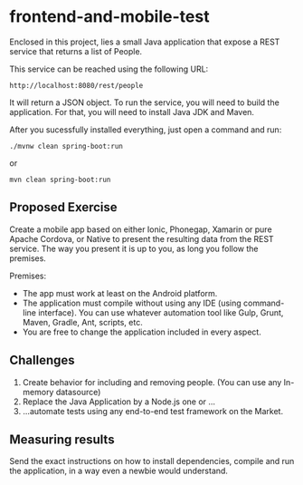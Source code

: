 # frontend-and-mobile-test

Enclosed in this project, lies a small Java application that expose a 
REST service that returns a list of People.

This service can be reached using the following URL:

    http://localhost:8080/rest/people

It will return a JSON object. To run the service, you will need to build the application.
For that, you will need to install Java JDK and Maven.

After you sucessfully installed everything, just open a command and run:


    ./mvnw clean spring-boot:run
    
or

    mvn clean spring-boot:run
    
## Proposed Exercise

Create a mobile app based on either Ionic, Phonegap, Xamarin or pure Apache Cordova, or Native to present the resulting data from the REST service. The way you present it is up to you, as long you follow the premises.

Premises:
* The app must work at least on the Android platform.
* The application must compile without using any IDE (using command-line interface). You can use whatever automation tool like Gulp, Grunt, Maven, Gradle, Ant, scripts, etc.
* You are free to change the application included in every aspect.

## Challenges

1. Create behavior for including and removing people. (You can use any In-memory datasource)
2. Replace the Java Application by a Node.js one or ...
3. ...automate tests using any end-to-end test framework on the Market. 


## Measuring results
Send the exact instructions on how to install dependencies, compile and run
the application, in a way even a newbie would understand. 